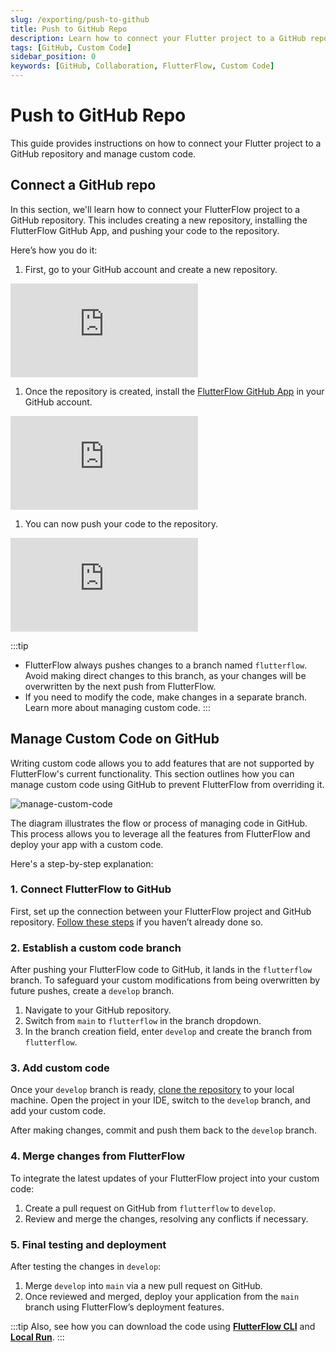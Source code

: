```yaml
---
slug: /exporting/push-to-github
title: Push to GitHub Repo
description: Learn how to connect your Flutter project to a GitHub repository and manage custom code.
tags: [GitHub, Custom Code]
sidebar_position: 0
keywords: [GitHub, Collaboration, FlutterFlow, Custom Code]
---
```


# Push to GitHub Repo

This guide provides instructions on how to connect your Flutter project to a GitHub repository and manage custom code.

## Connect a GitHub repo

In this section, we'll learn how to connect your FlutterFlow project to a GitHub repository. This includes creating a new repository, installing the FlutterFlow GitHub App, and pushing your code to the repository.

Here’s how you do it:

1. First, go to your GitHub account and create a new repository.

<div style={{
    position: 'relative',
    paddingBottom: 'calc(56.67989417989418% + 41px)', // Keeps the aspect ratio and additional padding
    height: 0,
    width: '100%'
}}>
    <iframe 
        src="https://demo.arcade.software/UhBD10h3wufXyozCBFhK?embed&show_copy_link=true"
        title="Sharing a Project with a User"
        style={{
            position: 'absolute',
            top: 0,
            left: 0,
            width: '100%',
            height: '100%',
            colorScheme: 'light'
        }}
        frameborder="0"
        loading="lazy"
        webkitAllowFullScreen
        mozAllowFullScreen
        allowFullScreen
        allow="clipboard-write">
    </iframe>
</div>
<p></p>

1. Once the repository is created, install the [FlutterFlow GitHub App](https://github.com/apps/flutterflow-github-app) in your GitHub account.
    
<div style={{
    position: 'relative',
    paddingBottom: 'calc(56.67989417989418% + 41px)', // Keeps the aspect ratio and additional padding
    height: 0,
    width: '100%'
}}>
    <iframe 
        src="https://demo.arcade.software/bxvvWOrBV7RFzfa2lEDP?embed&show_copy_link=true"
        title="Sharing a Project with a User"
        style={{
            position: 'absolute',
            top: 0,
            left: 0,
            width: '100%',
            height: '100%',
            colorScheme: 'light'
        }}
        frameborder="0"
        loading="lazy"
        webkitAllowFullScreen
        mozAllowFullScreen
        allowFullScreen
        allow="clipboard-write">
    </iframe>
</div>
<p></p>

1. You can now push your code to the repository.

<div style={{
    position: 'relative',
    paddingBottom: 'calc(56.67989417989418% + 41px)', // Keeps the aspect ratio and additional padding
    height: 0,
    width: '100%'
}}>
    <iframe 
        src="https://demo.arcade.software/f6L33Z7nNg7QNKeWQMWg?embed&show_copy_link=true"
        title="Sharing a Project with a User"
        style={{
            position: 'absolute',
            top: 0,
            left: 0,
            width: '100%',
            height: '100%',
            colorScheme: 'light'
        }}
        frameborder="0"
        loading="lazy"
        webkitAllowFullScreen
        mozAllowFullScreen
        allowFullScreen
        allow="clipboard-write">
    </iframe>
</div>
<p></p>

:::tip
- FlutterFlow always pushes changes to a branch named `flutterflow`. Avoid making direct changes to this branch, as your changes will be overwritten by the next push from FlutterFlow.
- If you need to modify the code, make changes in a separate branch. Learn more about managing custom code.
:::

## Manage Custom Code on GitHub

Writing custom code allows you to add features that are not supported by FlutterFlow's current functionality. This section outlines how you can manage custom code using GitHub to prevent FlutterFlow from overriding it.

![manage-custom-code](../imgs/manage-custom-code.avif)

The diagram illustrates the flow or process of managing code in GitHub. This process allows you to leverage all the features from FlutterFlow and deploy your app with a custom code.

Here's a step-by-step explanation:

### 1. Connect FlutterFlow to GitHub

First, set up the connection between your FlutterFlow project and GitHub repository. [Follow these steps](#connect-a-github-repo) if you haven’t already done so.

### 2. Establish a custom code branch

After pushing your FlutterFlow code to GitHub, it lands in the `flutterflow` branch. To safeguard your custom modifications from being overwritten by future pushes, create a `develop` branch.

1. Navigate to your GitHub repository.
2. Switch from `main` to `flutterflow` in the branch dropdown.
3. In the branch creation field, enter `develop` and create the branch from `flutterflow`.

### 3. Add custom code

Once your `develop` branch is ready, [clone the repository](https://docs.github.com/en/repositories/creating-and-managing-repositories/cloning-a-repository) to your local machine. Open the project in your IDE, switch to the `develop` branch, and add your custom code.

After making changes, commit and push them back to the `develop` branch.

### 4. Merge changes from FlutterFlow

To integrate the latest updates of your FlutterFlow project into your custom code:

1. Create a pull request on GitHub from `flutterflow` to `develop`.
2. Review and merge the changes, resolving any conflicts if necessary.

### 5. Final testing and deployment

After testing the changes in `develop`:

1. Merge `develop` into `main` via a new pull request on GitHub.
2. Once reviewed and merged, deploy your application from the `main` branch using FlutterFlow’s deployment features.

:::tip
Also, see how you can download the code using [**FlutterFlow CLI**](ff-cli) and [**Local Run**](../running-your-app/local-run.md).
:::